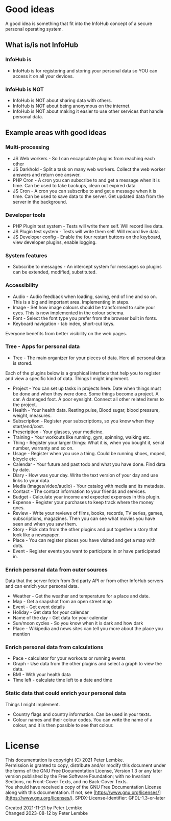 # Good ideas
A good idea is something that fit into the InfoHub concept of a secure personal operating system.

## What is/is not InfoHub

### InfoHub is
* InfoHub is for registering and storing your personal data so YOU can access it on all your devices.

### InfoHub is NOT
* InfoHub is NOT about sharing data with others. 
* InfoHub is NOT about being anonymous on the internet.
* InfoHub is NOT about making it easier to use other services that handle personal data.

## Example areas with good ideas

### Multi-processing
* JS Web workers - So I can encapsulate plugins from reaching each other
* JS Darkhold - Split a task on many web workers. Collect the web worker answers and return one answer.
* PHP Cron - A cron you can subscribe to and get a message when it is time. Can be used to take backups, clean out expired data
* JS Cron - A cron you can subscribe to and get a message when it is time. Can be used to save data to the server. Get updated data from the server in the background.

### Developer tools
* PHP Plugin test system - Tests will write them self. Will record live data.
* JS Plugin test system - Tests will write them self. Will record live data.
* JS Developer config - Enable the four restart buttons on the keyboard, view developer plugins, enable logging.

### System features
* Subscribe to messages - An intercept system for messages so plugins can be extended, modified, substituted.

### Accessibility
* Audio - Audio feedback when loading, saving, end of line and so on. This is a big and important area. Implementing in steps.
* Image - Set how image colours should be transformed to suite your eyes.
  This is now implemented in the colour schema.
* Font - Select the font type you prefer from the browser built in fonts.
* Keyboard navigation - tab index, short-cut keys.

Everyone benefits from better visibility on the web pages.

### Tree - Apps for personal data
* Tree - The main organizer for your pieces of data. Here all personal data is stored.

Each of the plugins below is a graphical interface that help you to register and view a specific kind of data.
Things I might implement.
* Project - You can set up tasks in projects here. Date when things must be done and when they were done.
  Some things become a project. A car. A damaged foot. A poor eyesight. Connect all other related items to the project.
* Health - Your health data. Resting pulse, Blood sugar, blood pressure, weight, measures.
* Subscription - Register your subscriptions, so you know when they start/end/cost.
* Prescription - Your glasses, your medicine. 
* Training - Your workouts like running, gym, spinning, walking etc.
* Thing - Register your larger things: What it is, when you bought it, serial number, warranty and so on.
* Usage - Register when you use a thing. Could be running shoes, moped, bicycle etc.
* Calendar - Your future and past todo and what you have done. Find data by date.
* Diary - How was your day. Write the text version of your day and use links to your data.
* Media (images/video/audio) - Your catalog with media and its metadata.
* Contact - The contact information to your friends and services.
* Budget - Calculate your income and expected expenses in this plugin.
* Expense - Register your purchases to keep track where the money goes.
* Review - Write your reviews of films, books, records, TV series, games, subscriptions, magazines.
  Then you can see what movies you have seen and when you saw them.
* Story - Pick data from the other plugins and put together a story that look like a newspaper.
* Place - You can register places you have visited and get a map with dots.
* Event - Register events you want to participate in or have participated in.

### Enrich personal data from outer sources
Data that the server fetch from 3rd party API or from other InfoHub servers and can enrich your personal data.
* Weather - Get the weather and temperature for a place and date.
* Map - Get a snapshot from an open street map
* Event - Get event details
* Holiday - Get data for your calendar
* Name of the day - Get data for your calendar
* Sun/moon cycles - So you know when it is dark and how dark
* Place - Wikipedia and news sites can tell you more about the place you mention

### Enrich personal data from calculations
* Pace - calculator for your workouts or running events
* Graph - Use data from the other plugins and select a graph to view the data.
* BMI - With your health data
* Time left - calculate time left to a date and time

### Static data that could enrich your personal data
Things I might implement.
* Country flags and country information.
  Can be used in your texts.
* Colour names and their colour codes.
  You can write the name of a colour, and it is then possible to see that colour.

# License
This documentation is copyright (C) 2021 Peter Lembke.  
Permission is granted to copy, distribute and/or modify this document under the terms of the GNU Free Documentation License, Version 1.3 or any later version published by the Free Software Foundation; with no Invariant Sections, no Front-Cover Texts, and no Back-Cover Texts.  
You should have received a copy of the GNU Free Documentation License along with this documentation. If not, see [https://www.gnu.org/licenses/](https://www.gnu.org/licenses/).  SPDX-License-Identifier: GFDL-1.3-or-later

Created 2021-11-21 by Peter Lembke  
Changed 2023-08-12 by Peter Lembke  
